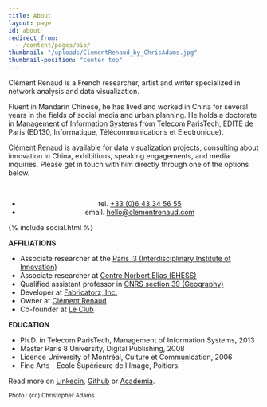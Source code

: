 ```yaml
---
title: About
layout: page
id: about
redirect_from:
  - /content/pages/bio/
thumbnail: "/uploads/ClementRenaud_by_ChrisAdams.jpg"
thumbnail-position: "center top"
---
```


Clément Renaud is a French researcher, artist and writer specialized in network analysis and data visualization.


Fluent in Mandarin Chinese, he has lived and worked in China for several years in the fields of social media and urban planning. He holds a doctorate in Management of Information Systems from Telecom ParisTech, EDITE de Paris (ED130, Informatique, Télécommunications et Electronique).


Clément Renaud is available for data visualization projects, consulting about innovation in China, exhibitions, speaking engagements, and media inquiries. Please get in touch with him directly through one of the options below.

<br>
<ul style="text-align:center">  
  <li>tel. <a href="callto:+33643345655">+33 (0)6 43 34 56 55</a></li>
  <li>email. <a href="mailto:hello@clementrenaud.com">hello@clementrenaud.com</a></li>
</ul>

{% include social.html %}

**AFFILIATIONS**

+ Associate researcher at the [Paris i3 (Interdisciplinary Institute of Innovation)](http://www.i-3.fr/?lang=en)
+ Associate researcher at [Centre Norbert Elias (EHESS)](http://centre-norbert-elias.ehess.fr/)
+ Qualified assistant professor in [CNRS section 39 (Geography)](http://www.cnrs.fr/comitenational/sections/section.php?sec=39)
+ Developer at [Fabricatorz, Inc.](http://fabricatorz.com)
+ Owner at [Clément Renaud](http://clementrenaud.com)
+ Co-founder at [Le Club](http://leclub.io)

**EDUCATION**

* Ph.D. in Telecom ParisTech, Management of Information Systems, 2013
* Master Paris 8 University, Digital Publishing, 2008
* Licence University of Montréal, Culture et Communication, 2006
* Fine Arts - Ecole Supérieure de l'Image, Poitiers.

Read more on [Linkedin](http://fr.linkedin.com/in/clementrenaud), [Github](http://github.com/clemsos) or [Academia](https://telecom-paristech.academia.edu/Cl%C3%A9mentRenaud).

<small>Photo : (cc) Christopher Adams</small>

